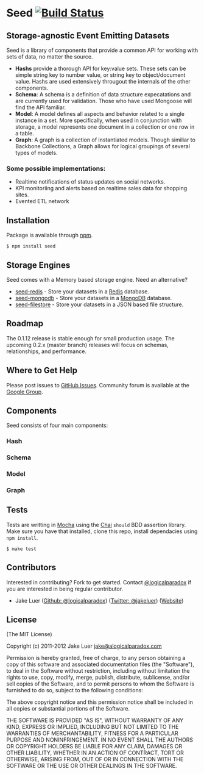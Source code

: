 # Seed [![Build Status](https://secure.travis-ci.org/qualiancy/seed.png)](http://travis-ci.org/qualiancy/seed)

## Storage-agnostic Event Emitting Datasets

Seed is a library of components that provide a common API for working with sets of data, no matter the source.

* **Hashs** provide a thorough API for key:value sets. These sets can be simple string key to number value, or 
string key to object/document value. Hashs are used extensively througout the internals of the other components.
* **Schema**: A schema is a definition of data structure expecatations and are currently used for validation. Those
who have used Mongoose will find the API familiar.
* **Model**: A model defines all aspects and behavior related to a single instance in a set. More specifically, 
when used in conjunction with storage, a model represents one document in a collection or one row in a table. 
* **Graph**: A graph is a collection of instantiated models. Though similiar to Backbone Collections, a Graph
allows for logical groupings of several types of models.

### Some possible implementations:

* Realtime notifications of status updates on social networks.
* KPI monitoriing and alerts based on realtime sales data for shopping sites.
* Evented ETL network

## Installation

Package is available through [npm](http://npmjs.org).

    $ npm install seed

## Storage Engines

Seed comes with a Memory based storage engine. Need an alternative?

* [seed-redis](http://github.com/qualiancy/seed-redis) - Store your datasets in a [Redis](http://redis.io) database.
* [seed-mongodb](https://github.com/qualiancy/seed-mongodb) - Store your datasets in a [MongoDB](http://www.mongodb.org/) database.
* [seed-filestore](http://github.com/qualiancy/seed-filestore) - Store your datasets in a JSON based file structure.

## Roadmap

The 0.1.12 release is stable enough for small production usage. The upcoming 0.2.x (master branch) 
releases will focus on schemas, relationships, and performance.

## Where to Get Help

Please post issues to [GitHub Issues](https://github.com/logicalparadox/seed/issues).
Community forum is available at the [Google Group](https://groups.google.com/group/seedjs-orm).

## Components

Seed consists of four main components:

### Hash

### Schema

### Model

### Graph

## Tests

Tests are writting in [Mocha](http://github.com/visionmedia/mocha) using the [Chai](http://chaijs.com)
`should` BDD assertion library. Make sure you have that installed, clone this repo, install dependacies using `npm install`.

    $ make test

## Contributors

Interested in contributing? Fork to get started. Contact [@logicalparadox](http://github.com/logicalparadox) if you are interested in being regular contributor.

* Jake Luer ([Github: @logicalparadox](http://github.com/logicalparadox)) ([Twitter: @jakeluer](http://twitter.com/jakeluer)) ([Website](http://alogicalparadox.com))

## License

(The MIT License)

Copyright (c) 2011-2012 Jake Luer <jake@alogicalparadox.com>

Permission is hereby granted, free of charge, to any person obtaining a copy
of this software and associated documentation files (the "Software"), to deal
in the Software without restriction, including without limitation the rights
to use, copy, modify, merge, publish, distribute, sublicense, and/or sell
copies of the Software, and to permit persons to whom the Software is
furnished to do so, subject to the following conditions:

The above copyright notice and this permission notice shall be included in
all copies or substantial portions of the Software.

THE SOFTWARE IS PROVIDED "AS IS", WITHOUT WARRANTY OF ANY KIND, EXPRESS OR
IMPLIED, INCLUDING BUT NOT LIMITED TO THE WARRANTIES OF MERCHANTABILITY,
FITNESS FOR A PARTICULAR PURPOSE AND NONINFRINGEMENT. IN NO EVENT SHALL THE
AUTHORS OR COPYRIGHT HOLDERS BE LIABLE FOR ANY CLAIM, DAMAGES OR OTHER
LIABILITY, WHETHER IN AN ACTION OF CONTRACT, TORT OR OTHERWISE, ARISING FROM,
OUT OF OR IN CONNECTION WITH THE SOFTWARE OR THE USE OR OTHER DEALINGS IN
THE SOFTWARE.
